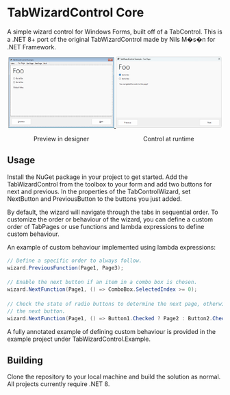 # TabWizardControl Core

A simple wizard control for Windows Forms, built off of a TabControl. This is a .NET 8+ port of the
original TabWizardControl made by Nils M�s�n for .NET Framework.

<p align="center">
    <a href="Screenshots/Designer.png">
        <img alt="Designer Preview" src="Screenshots/Designer.png" width="49%">
    </a>
    <a href="Screenshots/Program.png">
        <img alt="Runtime Program" src="Screenshots/Program.png" width="49%">
    </a>
</p>
<p align="center">
    <span style="display: inline-block; width: 49%;">Preview in designer</span>
    <span style="display: inline-block; width: 49%;">Control at runtime</span>
</p>

## Usage

Install the NuGet package in your project to get started. Add the TabWizardControl from the toolbox
to your form and add two buttons for next and previous. In the properties of the TabControlWizard,
set NextButton and PreviousButton to the buttons you just added.

By default, the wizard will navigate through the tabs in sequential order. To customize the order
or behaviour of the wizard, you can define a custom order of TabPages or use functions and lambda
expressions to define custom behaviour.

An example of custom behaviour implemented using lambda expressions:

```csharp
// Define a specific order to always follow.
wizard.PreviousFunction(Page1, Page3);
    
// Enable the next button if an item in a combo box is chosen.
wizard.NextFunction(Page1, () => ComboBox.SelectedIndex >= 0);

// Check the state of radio buttons to determine the next page, otherwise return null to disable
// the next button.
wizard.NextFunction(Page1, () => Button1.Checked ? Page2 : Button2.Checked ? Page3 : null);
```

A fully annotated example of defining custom behaviour is provided in the example project under
TabWizardControl.Example.

## Building

Clone the repository to your local machine and build the solution as normal. All projects currently
require .NET 8.

